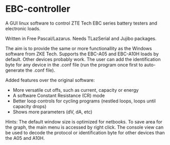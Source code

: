 # EBC-controller
A GUI linux software to control ZTE Tech EBC series
battery testers and electronic loads.

Written in Free Pascal/Lazarus. 
Needs TLazSerial and Jujibo packages.

The aim is to provide the same or more functionallity as the Windows software
from ZKE Tech. Supports the EBC-A05 and EBC-A10H loads by default.
Other devices probably work. The user can add the identification byte for
any device in the .conf file (run the program once first to auto-generate
the .conf file).

Added features over the original software:
* More versatile cut offs, such as current, capacity or energy
* A software Constant Resistance (CR) mode
* Better loop controls for cycling programs 
   (nestled loops, loops until capacity drops)
* Shows more parameters (dV, dA, etc)

Hints:
The default window size is optimized for netbooks.
To save area for the graph, the main menu is accessed by right click.
The console view can be used to decode the protocol or identification byte
for other devices than the A05 and A10H.
